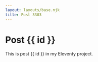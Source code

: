 ```yaml
---
layout: layouts/base.njk
title: Post 3303
---
```


# Post {{ id }}

This is post {{ id }} in my Eleventy project.
